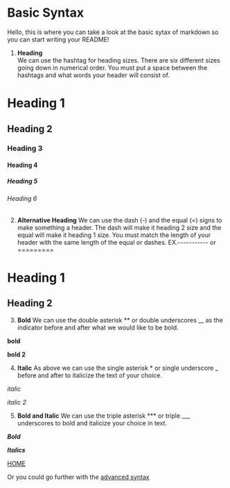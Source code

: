 # Basic Syntax
Hello, this is where you can take a look at the basic sytax of markdown so you can start writing your README!

1. **Heading**  
We can use the hashtag for heading sizes. There are six different sizes going down in numerical order. You must put a space between the hashtags and what words your header will consist of.

# Heading 1
## Heading 2
### Heading 3
#### Heading 4
##### Heading 5
###### Heading 6

2. **Alternative Heading**
We can use the dash (-) and the equal (=) signs to make something a header. The dash will make it heading 2 size and the equal will make it heading 1 size. You must match the length of your header with the same length of the equal or dashes. EX.----------- or =========

Heading 1
=========

Heading 2
---------

3. **Bold**
We can use the double asterisk ** or double underscores __ as the indicator before and after what we would like to be bold. 

**bold**

__bold 2__

4. **Italic** 
As above we can use the single asterisk * or single underscore _ before and after to italicize the text of your choice.

*italic*

_italic 2_

5. **Bold and Italic**
We can use the triple asterisk *** or triple ___ underscores to bold and italicize your choice in text.

***Bold***

___Italics___








[HOME](README.md)

Or you could go further with the [advanced syntax](AdvancedSyntax.md)